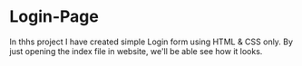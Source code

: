 # Login-Page
In thhs project I have created simple Login form using HTML & CSS only.
By just opening the index file in website, we'll be able see how it looks.
